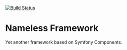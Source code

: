 [![Build Status](http://pci.corpsee.com/build-status/image/3?branch=master)](http://pci.corpsee.com/build-status/view/3?branch=master)

Nameless Framework
==================

Yet another framework based on Symfony Components.